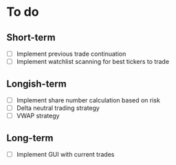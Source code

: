 # To do

## Short-term

- [ ] Implement previous trade continuation
- [ ] Implement watchlist scanning for best tickers to trade

## Longish-term

- [ ] Implement share number calculation based on risk
- [ ] Delta neutral trading strategy
- [ ] VWAP strategy

## Long-term

- [ ] Implement GUI with current trades
